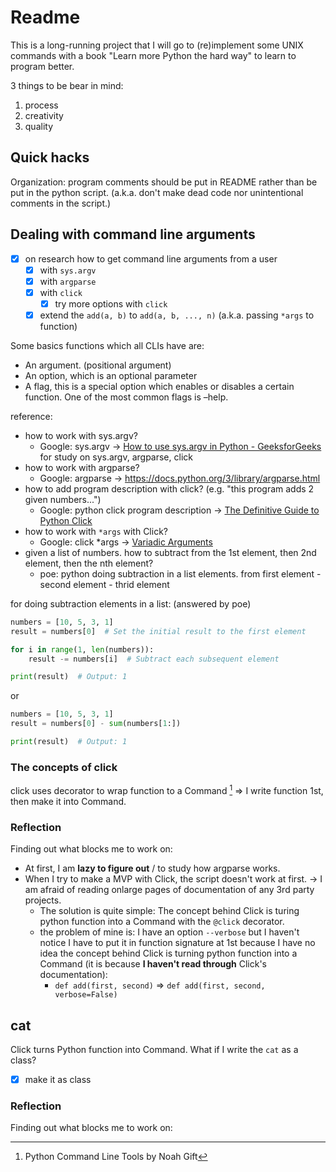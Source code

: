 # Readme

This is a long-running project that I will go to (re)implement some UNIX commands with a book "Learn more Python the hard way" to learn to program better.

3 things to be bear in mind:
1. process
2. creativity
3. quality

## Quick hacks

Organization: program comments should be put in README rather than be put in the python script. (a.k.a. don't make dead code nor unintentional comments in the script.)

## Dealing with command line arguments

- [x] on research how to get command line arguments from a user
    - [x] with `sys.argv`
    - [x] with `argparse`
    - [x] with `click`
        - [x] try more options with `click` 
    - [x] extend the `add(a, b)` to `add(a, b, ..., n)` (a.k.a. passing `*args` to function)

Some basics functions which all CLIs have are:
- An argument. (positional argument)
- An option, which is an optional parameter
- A flag, this is a special option which enables or disables a certain function. One of the most common flags is –help.

reference:
- how to work with sys.argv?
    - Google: sys.argv -> [How to use sys.argv in Python - GeeksforGeeks](https://www.geeksforgeeks.org/how-to-use-sys-argv-in-python/) for study on sys.argv, argparse, click
- how to work with argparse?
    - Google: argparse -> https://docs.python.org/3/library/argparse.html
- how to add program description with click? (e.g. "this program adds 2 given numbers...")
    - Google: python click program description -> [The Definitive Guide to Python Click](https://www.assemblyai.com/blog/the-definitive-guide-to-python-click/#:~:text=Click%2C%20or%20“Command%20Line%20Interface,loading%20of%20subcommands%20at%20runtime.)
- how to work with `*args` with Click?
    - Google: click *args -> [Variadic Arguments](https://click.palletsprojects.com/en/8.1.x/arguments/)
- given a list of numbers. how to subtract from the 1st element, then 2nd element, then the nth element?
    - poe: python doing subtraction in a list elements. from first element - second element - thrid element

for doing subtraction elements in a list: (answered by poe)
```python
numbers = [10, 5, 3, 1]
result = numbers[0]  # Set the initial result to the first element

for i in range(1, len(numbers)):
    result -= numbers[i]  # Subtract each subsequent element

print(result)  # Output: 1
```

or 
```python
numbers = [10, 5, 3, 1]
result = numbers[0] - sum(numbers[1:])

print(result)  # Output: 1
```

### The concepts of click

click uses decorator to wrap function to a Command [^click]
=> I write function 1st, then make it into Command.

[^click]: Python Command Line Tools by Noah Gift 

### Reflection

Finding out what blocks me to work on:
- At first, I am **lazy to figure out** / to study how argparse works.
- When I try to make a MVP with Click, the script doesn't work at first. -> I am afraid of reading onlarge pages of documentation of any 3rd party projects.
    - The solution is quite simple: The concept behind Click is turing python function into a Command with the `@click` decorator.
    - the problem of mine is: I have an option `--verbose` but I haven't notice I have to put it in function signature at 1st because I have no idea the concept behind Click is turning python function into a Command (it is because **I haven't read through** Click's documentation):
        - `def add(first, second)` => `def add(first, second, verbose=False)` 


## cat

Click turns Python function into Command.
What if I write the `cat` as a class?

- [x] make it as class

### Reflection

Finding out what blocks me to work on:
